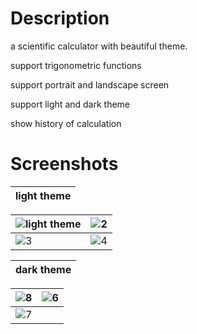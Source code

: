 # Description
a scientific calculator with beautiful theme. 

support trigonometric functions 

support portrait and landscape screen 

support light and dark theme 

show history of calculation 

# Screenshots

| light theme |
|---|

 ![light theme](https://github.com/user-attachments/assets/cc1f556d-b866-4c3a-ad91-1f6cd3aa8fa8) | ![2](https://github.com/user-attachments/assets/8dfcaa60-11be-4b8f-9569-cc0947357a75)|
|---|---|
| ![3](https://github.com/user-attachments/assets/12488d7a-aa90-4f80-8870-8fd5e1a3917a) | ![4](https://github.com/user-attachments/assets/e5446549-6f2c-451b-8db5-afc243ab17f9)| 



| dark theme |
|---|  

 ![8](https://github.com/user-attachments/assets/b8d774b1-8d35-4a34-b0b3-95f8d4028668) |![6](https://github.com/user-attachments/assets/8bb9574d-3bc7-4e5b-a92f-43bba2bdd839)
| ---|---|
| ![7](https://github.com/user-attachments/assets/7871d057-5077-44ca-909d-bcfe6c8626e6) |










